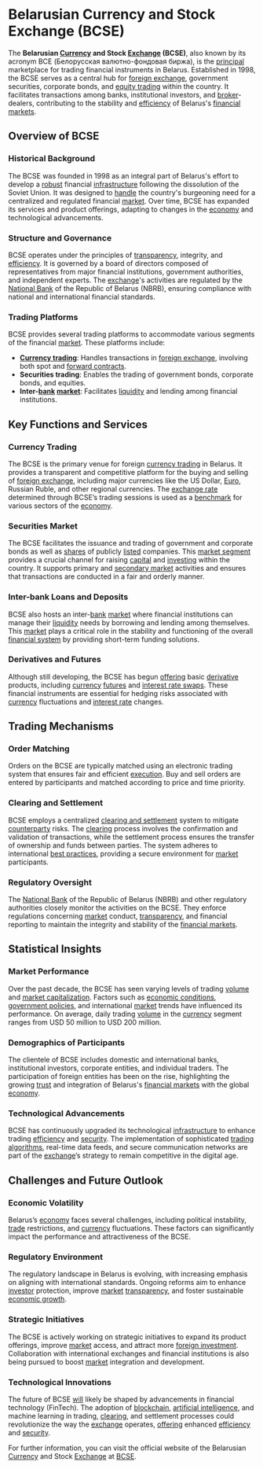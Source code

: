 # Belarusian Currency and Stock Exchange (BCSE)

The **Belarusian [Currency](../c/currency.md) and Stock [Exchange](../e/exchange.md) (BCSE)**, also known by its acronym BCE (Белорусская валютно-фондовая биржа), is the [principal](../p/principal.md) marketplace for trading financial instruments in Belarus. Established in 1998, the BCSE serves as a central hub for [foreign exchange](../f/foreign_exchange.md), government securities, corporate bonds, and [equity trading](../e/equity_trading.md) within the country. It facilitates transactions among banks, institutional investors, and [broker](../b/broker.md)-dealers, contributing to the stability and [efficiency](../e/efficiency.md) of Belarus's [financial markets](../f/financial_market.md).

## Overview of BCSE

### Historical Background
The BCSE was founded in 1998 as an integral part of Belarus's effort to develop a [robust](../r/robust.md) financial [infrastructure](../i/infrastructure.md) following the dissolution of the Soviet Union. It was designed to [handle](../h/handle.md) the country's burgeoning need for a centralized and regulated financial [market](../m/market.md). Over time, BCSE has expanded its services and product offerings, adapting to changes in the [economy](../e/economy.md) and technological advancements.

### Structure and Governance
BCSE operates under the principles of [transparency](../t/transparency.md), integrity, and [efficiency](../e/efficiency.md). It is governed by a board of directors composed of representatives from major financial institutions, government authorities, and independent experts. The [exchange](../e/exchange.md)'s activities are regulated by the [National Bank](../n/national_bank.md) of the Republic of Belarus (NBRB), ensuring compliance with national and international financial standards.

### Trading Platforms
BCSE provides several trading platforms to accommodate various segments of the financial [market](../m/market.md). These platforms include:
- **[Currency trading](../c/currency_trading_strategies.md)**: Handles transactions in [foreign exchange](../f/foreign_exchange.md), involving both spot and [forward contracts](../f/forward_contracts.md).
- **Securities trading**: Enables the trading of government bonds, corporate bonds, and equities.
- **Inter-[bank](../b/bank.md) [market](../m/market.md)**: Facilitates [liquidity](../l/liquidity.md) and lending among financial institutions.

## Key Functions and Services

### Currency Trading
The BCSE is the primary venue for foreign [currency trading](../c/currency_trading_strategies.md) in Belarus. It provides a transparent and competitive platform for the buying and selling of [foreign exchange](../f/foreign_exchange.md), including major currencies like the US Dollar, [Euro](../e/euro.md), Russian Ruble, and other regional currencies. The [exchange rate](../e/exchange_rate.md) determined through BCSE’s trading sessions is used as a [benchmark](../b/benchmark.md) for various sectors of the [economy](../e/economy.md).

### Securities Market
The BCSE facilitates the issuance and trading of government and corporate bonds as well as [shares](../s/shares.md) of publicly [listed](../l/listed.md) companies. This [market segment](../m/market_segment.md) provides a crucial channel for raising [capital](../c/capital.md) and [investing](../i/investing.md) within the country. It supports primary and [secondary market](../s/secondary_market.md) activities and ensures that transactions are conducted in a fair and orderly manner.

### Inter-bank Loans and Deposits
BCSE also hosts an inter-[bank](../b/bank.md) [market](../m/market.md) where financial institutions can manage their [liquidity](../l/liquidity.md) needs by borrowing and lending among themselves. This [market](../m/market.md) plays a critical role in the stability and functioning of the overall [financial system](../f/financial_system.md) by providing short-term funding solutions.

### Derivatives and Futures
Although still developing, the BCSE has begun [offering](../o/offering.md) basic [derivative](../d/derivative.md) products, including [currency](../c/currency.md) [futures](../f/futures.md) and [interest rate swaps](../i/interest_rate_swaps.md). These financial instruments are essential for hedging risks associated with [currency](../c/currency.md) fluctuations and [interest rate](../i/interest_rate.md) changes.

## Trading Mechanisms

### Order Matching
Orders on the BCSE are typically matched using an electronic trading system that ensures fair and efficient [execution](../e/execution.md). Buy and sell orders are entered by participants and matched according to price and time priority.

### Clearing and Settlement
BCSE employs a centralized [clearing and settlement](../c/clearing_and_settlement.md) system to mitigate [counterparty](../c/counterparty.md) risks. The [clearing](../c/clearing.md) process involves the confirmation and validation of transactions, while the settlement process ensures the transfer of ownership and funds between parties. The system adheres to international [best practices](../b/best_practices.md), providing a secure environment for [market](../m/market.md) participants.

### Regulatory Oversight
The [National Bank](../n/national_bank.md) of the Republic of Belarus (NBRB) and other regulatory authorities closely monitor the activities on the BCSE. They enforce regulations concerning [market](../m/market.md) conduct, [transparency](../t/transparency.md), and financial reporting to maintain the integrity and stability of the [financial markets](../f/financial_market.md).

## Statistical Insights

### Market Performance
Over the past decade, the BCSE has seen varying levels of trading [volume](../v/volume.md) and [market capitalization](../m/market_capitalization.md). Factors such as [economic conditions](../e/economic_conditions.md), [government policies](../g/government_policies_in_trading.md), and international [market](../m/market.md) trends have influenced its performance. On average, daily trading [volume](../v/volume.md) in the [currency](../c/currency.md) segment ranges from USD 50 million to USD 200 million.

### Demographics of Participants
The clientele of BCSE includes domestic and international banks, institutional investors, corporate entities, and individual traders. The participation of foreign entities has been on the rise, highlighting the growing [trust](../t/trust.md) and integration of Belarus's [financial markets](../f/financial_market.md) with the global [economy](../e/economy.md).

### Technological Advancements
BCSE has continuously upgraded its technological [infrastructure](../i/infrastructure.md) to enhance trading [efficiency](../e/efficiency.md) and [security](../s/security.md). The implementation of sophisticated [trading algorithms](../t/trading_algorithms.md), real-time data feeds, and secure communication networks are part of the [exchange](../e/exchange.md)’s strategy to remain competitive in the digital age.

## Challenges and Future Outlook

### Economic Volatility
Belarus’s [economy](../e/economy.md) faces several challenges, including political instability, [trade](../t/trade.md) restrictions, and [currency](../c/currency.md) fluctuations. These factors can significantly impact the performance and attractiveness of the BCSE.

### Regulatory Environment
The regulatory landscape in Belarus is evolving, with increasing emphasis on aligning with international standards. Ongoing reforms aim to enhance [investor](../i/investor.md) protection, improve [market](../m/market.md) [transparency](../t/transparency.md), and foster sustainable [economic growth](../e/economic_growth.md).

### Strategic Initiatives
The BCSE is actively working on strategic initiatives to expand its product offerings, improve [market](../m/market.md) access, and attract more [foreign investment](../f/foreign_investment.md). Collaboration with international exchanges and financial institutions is also being pursued to boost [market](../m/market.md) integration and development.

### Technological Innovations
The future of BCSE [will](../w/will.md) likely be shaped by advancements in financial technology (FinTech). The adoption of [blockchain](../b/blockchain_in_trading.md), [artificial intelligence](../a/artificial_intelligence_in_trading.md), and machine learning in trading, [clearing](../c/clearing.md), and settlement processes could revolutionize the way the [exchange](../e/exchange.md) operates, [offering](../o/offering.md) enhanced [efficiency](../e/efficiency.md) and [security](../s/security.md).

For further information, you can visit the official website of the Belarusian [Currency](../c/currency.md) and Stock [Exchange](../e/exchange.md) at [BCSE](http://www.bcse.by).